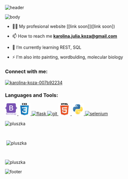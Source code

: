 ![header](https://capsule-render.vercel.app/api?type=waving&color=gradient&customColorList=8&height=400&section=header&text=Hi%20👋,%20I'm%20Karolina%20Koza%20&fontSize=50&animation=fadeIn&fontAlignY=30&desc=A%20junior%20developer%20from%20Poland&descAlignY=50)


![body](https://capsule-render.vercel.app/api?type=soft&color=67958F&height=90&section=header&text=About%20me%20&fontSize=30&fontAlign=15)


- 👨‍💻 My profesional website [[link soon]]([link soon])

- 📫 How to reach me **karolina.julia.koza@gmail.com**

- 🌱 I’m currently learning REST, SQL

- ⚡ I'm also into painting, wordbulding, molecular biology

<h3 align="left">Connect with me:</h3>
<p align="left">
<a href="https://linkedin.com/in/karolina-koza-007b92234" target="blank"><img align="center" src="https://raw.githubusercontent.com/rahuldkjain/github-profile-readme-generator/master/src/images/icons/Social/linked-in-alt.svg" alt="karolina-koza-007b92234" height="30" width="40" /></a>
</p>

<h3 align="left">Languages and Tools:</h3>
<p align="left"> <a href="https://getbootstrap.com" target="_blank" rel="noreferrer"> <img src="https://raw.githubusercontent.com/devicons/devicon/master/icons/bootstrap/bootstrap-plain-wordmark.svg" alt="bootstrap" width="40" height="40"/> </a> <a href="https://www.w3schools.com/css/" target="_blank" rel="noreferrer"> <img src="https://raw.githubusercontent.com/devicons/devicon/master/icons/css3/css3-original-wordmark.svg" alt="css3" width="40" height="40"/> </a> <a href="https://flask.palletsprojects.com/" target="_blank" rel="noreferrer"> <img src="https://www.vectorlogo.zone/logos/pocoo_flask/pocoo_flask-icon.svg" alt="flask" width="40" height="40"/> </a> <a href="https://git-scm.com/" target="_blank" rel="noreferrer"> <img src="https://www.vectorlogo.zone/logos/git-scm/git-scm-icon.svg" alt="git" width="40" height="40"/> </a> <a href="https://www.w3.org/html/" target="_blank" rel="noreferrer"> <img src="https://raw.githubusercontent.com/devicons/devicon/master/icons/html5/html5-original-wordmark.svg" alt="html5" width="40" height="40"/> </a> <a href="https://www.python.org" target="_blank" rel="noreferrer"> <img src="https://raw.githubusercontent.com/devicons/devicon/master/icons/python/python-original.svg" alt="python" width="40" height="40"/> </a> <a href="https://www.selenium.dev" target="_blank" rel="noreferrer"> <img src="https://raw.githubusercontent.com/detain/svg-logos/780f25886640cef088af994181646db2f6b1a3f8/svg/selenium-logo.svg" alt="selenium" width="40" height="40"/> </a> </p>

<p><img align="center" src="https://github-readme-stats.vercel.app/api/top-langs?username=pluszka&show_icons=true&locale=en&layout=compact" alt="pluszka" /></p>
<br>

<p>&nbsp;<img align="center" src="https://github-readme-stats.vercel.app/api?username=pluszka&show_icons=true&locale=en" alt="pluszka" /></p>
<br>

<p><img align="center" src="https://github-readme-streak-stats.herokuapp.com/?user=pluszka&" alt="pluszka" /></p>

![footer](https://capsule-render.vercel.app/api?type=waving&color=gradient&customColorList=8&height=200&section=footer&text=%20&fontSize=90)
